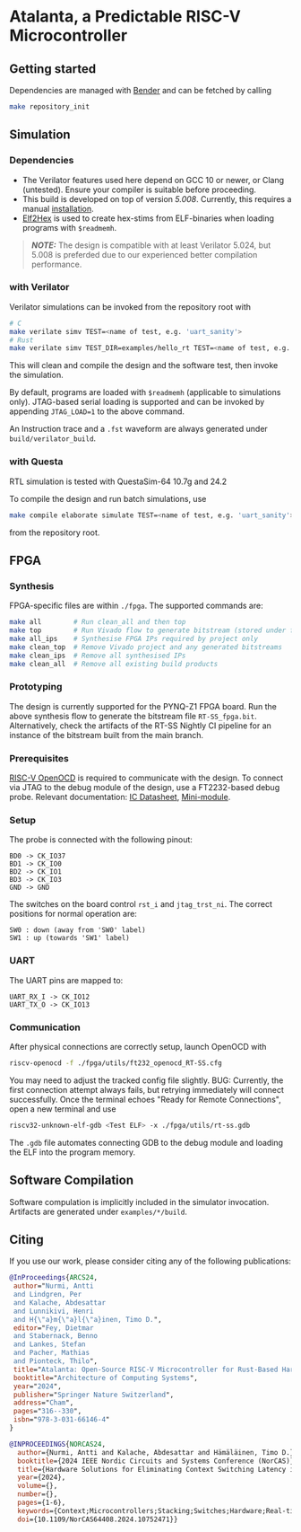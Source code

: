 # Atalanta, a Predictable RISC-V Microcontroller

## Getting started

Dependencies are managed with [Bender](https://github.com/pulp-platform/bender) and can be fetched by calling

```sh
make repository_init
```

## Simulation

### Dependencies

- The Verilator features used here depend on GCC 10 or newer, or Clang (untested). Ensure your compiler is suitable before proceeding.
- This build is developed on top of version *5.008*. Currently, this requires a manual [installation](https://verilator.org/guide/latest/install.html#git-quick-install).
- [Elf2Hex](https://github.com/sifive/elf2hex) is used to create hex-stims from ELF-binaries when loading programs with `$readmemh`.

> ***NOTE:***  The design is compatible with at least Verilator 5.024, but 5.008 is preferded due to our experienced better compilation performance.

### with Verilator

Verilator simulations can be invoked from the repository root with

```sh
# C
make verilate simv TEST=<name of test, e.g. 'uart_sanity'>
# Rust
make verilate simv TEST_DIR=examples/hello_rt TEST=<name of test, e.g. 'uart'>
```

This will clean and compile the design and the software test, then invoke the simulation.

By default, programs are loaded with `$readmemh` (applicable to simulations only). JTAG-based serial loading is supported and can be invoked by appending `JTAG_LOAD=1` to the above command.

An Instruction trace and a `.fst` waveform are always generated under `build/verilator_build`.

### with Questa

RTL simulation is tested with QuestaSim-64 10.7g and 24.2

To compile the design and run batch simulations, use

```sh
make compile elaborate simulate TEST=<name of test, e.g. 'uart_sanity'>
```

from the repository root.

## FPGA

### Synthesis

FPGA-specific files are within `./fpga`. The supported commands are:

```sh
make all        # Run clean_all and then top
make top        # Run Vivado flow to generate bitstream (stored under fpga/build/RT-SS)
make all_ips    # Synthesise FPGA IPs required by project only 
make clean_top  # Remove Vivado project and any generated bitstreams
make clean_ips  # Remove all synthesised IPs
make clean_all  # Remove all existing build products 
```

### Prototyping

The design is currently supported for the PYNQ-Z1 FPGA board. Run the above synthesis flow to generate the bitstream file `RT-SS_fpga.bit`. Alternatively, check the artifacts of the RT-SS Nightly CI pipeline for an instance of the bitstream built from the main branch.

### Prerequisites

[RISC-V OpenOCD](https://github.com/riscv/riscv-openocd) is required to communicate with the design. To connect via JTAG to the debug module of the design, use a FT2232-based debug probe. Relevant documentation: [IC Datasheet](https://ftdichip.com/wp-content/uploads/2020/07/DS_FT2232H.pdf), [Mini-module](https://ftdichip.com/wp-content/uploads/2020/07/DS_FT2232H_Mini_Module.pdf).

### Setup

The probe is connected with the following pinout:

```text
BD0 -> CK_IO37
BD1 -> CK_IO0
BD2 -> CK_IO1
BD3 -> CK_IO3
GND -> GND
```

The switches on the board control `rst_i` and `jtag_trst_ni`. The correct positions for normal operation are:

```text
SW0 : down (away from 'SW0' label)
SW1 : up (towards 'SW1' label)
```

### UART

The UART pins are mapped to:

```text
UART_RX_I -> CK_IO12
UART_TX_O -> CK_IO13
```

### Communication

After physical connections are correctly setup, launch OpenOCD with

```sh
riscv-openocd -f ./fpga/utils/ft232_openocd_RT-SS.cfg
```

You may need to adjust the tracked config file slightly. BUG: Currently, the first connection attempt always fails, but retrying immediately will connect successfully. Once the terminal echoes "Ready for Remote Connections", open a new terminal and use

```sh
riscv32-unknown-elf-gdb <Test ELF> -x ./fpga/utils/rt-ss.gdb
```

The `.gdb` file automates connecting GDB to the debug module and loading the ELF into the program memory.

## Software Compilation

Software compulation is implicitly included in the simulator invocation. Artifacts are generated under `examples/*/build`.

## Citing

If you use our work, please consider citing any of the following publications:

```bib
@InProceedings{ARCS24,
 author="Nurmi, Antti
 and Lindgren, Per
 and Kalache, Abdesattar
 and Lunnikivi, Henri
 and H{\"a}m{\"a}l{\"a}inen, Timo D.",
 editor="Fey, Dietmar
 and Stabernack, Benno
 and Lankes, Stefan
 and Pacher, Mathias
 and Pionteck, Thilo",
 title="Atalanta: Open-Source RISC-V Microcontroller for Rust-Based Hard Real-Time Systems",
 booktitle="Architecture of Computing Systems",
 year="2024",
 publisher="Springer Nature Switzerland",
 address="Cham",
 pages="316--330",
 isbn="978-3-031-66146-4"
}
```

```bib
@INPROCEEDINGS{NORCAS24,
  author={Nurmi, Antti and Kalache, Abdesattar and Hämäläinen, Timo D.},
  booktitle={2024 IEEE Nordic Circuits and Systems Conference (NorCAS)}, 
  title={Hardware Solutions for Eliminating Context Switching Latency in Processor-Based Hard Real-Time Systems}, 
  year={2024},
  volume={},
  number={},
  pages={1-6},
  keywords={Context;Microcontrollers;Stacking;Switches;Hardware;Real-time systems;Libraries;Registers;Low latency communication;Clocks},
  doi={10.1109/NorCAS64408.2024.10752471}}

```
